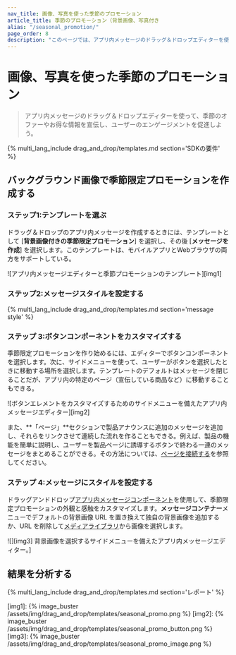```yaml
---
nav_title: 画像、写真を使った季節のプロモーション
article_title: 季節のプロモーション（背景画像、写真付き
alias: "/seasonal_promotion/"
page_order: 8
description: "このページでは、アプリ内メッセージのドラッグ＆ドロップエディターを使って、季節限定のキャンペーンやお得な情報を宣伝し、ユーザーのエンゲージメントを高める方法を紹介する。"
---
```


# 画像、写真を使った季節のプロモーション

> アプリ内メッセージのドラッグ＆ドロップエディターを使って、季節のオファーやお得な情報を宣伝し、ユーザーのエンゲージメントを促進しよう。

{% multi_lang_include drag_and_drop/templates.md section='SDKの要件' %}

## バックグラウンド画像で季節限定プロモーションを作成する

### ステップ1:テンプレートを選ぶ

ドラッグ＆ドロップのアプリ内メッセージを作成するときには、テンプレートとして [**背景画像付きの季節限定プロモーション**] を選択し、その後 [**メッセージを作成**] を選択します。このテンプレートは、モバイルアプリとWebブラウザの両方をサポートしている。

![アプリ内メッセージエディターと季節プロモーションのテンプレート][img1]

### ステップ2:メッセージスタイルを設定する

{% multi_lang_include drag_and_drop/templates.md section='message style' %}

### ステップ 3:ボタンコンポーネントをカスタマイズする

季節限定プロモーションを作り始めるには、エディターでボタンコンポーネントを選択します。次に、サイドメニューを使って、ユーザーがボタンを選択したときに移動する場所を選択します。テンプレートのデフォルトはメッセージを閉じることだが、アプリ内の特定のページ（宣伝している商品など）に移動することもできる。

![ボタンエレメントをカスタマイズするためのサイドメニューを備えたアプリ内メッセージエディター][img2]

また、**「ページ」**セクションで製品アナウンスに追加のメッセージを追加し、それらをリンクさせて連続した流れを作ることもできる。例えば、製品の機能を簡単に説明し、ユーザーを製品ページに誘導するボタンで終わる一連のメッセージをまとめることができる。その方法については、[ページを接続する]({{site.baseurl}}/user_guide/message_building_by_channel/in-app_messages/drag_and_drop/create/?tab=adding%20pages#step-3a-connect-pages-together)を参照してください。

### ステップ 4:メッセージにスタイルを設定する

ドラッグアンドドロップ[アプリ内メッセージコンポーネント][3]を使用して、季節限定プロモーションの外観と感触をカスタマイズします。**メッセージコンテナー**メニューでデフォルトの背景画像 URL を置き換えて独自の背景画像を追加するか、URL を削除して[メディアライブラリ]({{site.baseurl}}/user_guide/engagement_tools/templates_and_media/media_library/)から画像を選択します。

![][img3] 背景画像を選択するサイドメニューを備えたアプリ内メッセージエディター。]

## 結果を分析する

{% multi_lang_include drag_and_drop/templates.md section='レポート' %}

[img1]: {% image_buster /assets/img/drag_and_drop/templates/seasonal_promo.png %}
[img2]: {% image_buster /assets/img/drag_and_drop/templates/seasonal_promo_button.png %}
[img3]: {% image_buster /assets/img/drag_and_drop/templates/seasonal_promo_image.png %} 


[3]: {{site.baseurl}}/user_guide/message_building_by_channel/in-app_messages/drag_and_drop/style_settings/#message-components